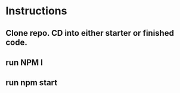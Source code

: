 # Instructions

## Clone repo. CD into either starter or finished code.

## run NPM I
## run npm start